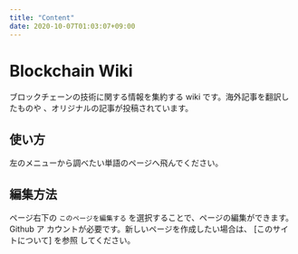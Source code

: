 ```yaml
---
title: "Content"
date: 2020-10-07T01:03:07+09:00
---
```


# Blockchain Wiki

ブロックチェーンの技術に関する情報を集約する wiki です。海外記事を翻訳したものや
、オリジナルの記事が投稿されています。

## 使い方

左のメニューから調べたい単語のページへ飛んでください。

## 編集方法

ページ右下の `このページを編集する` を選択することで、ページの編集ができます。Github ア
カウントが必要です。新しいページを作成したい場合は、 [このサイトについて] を参照
してください。
